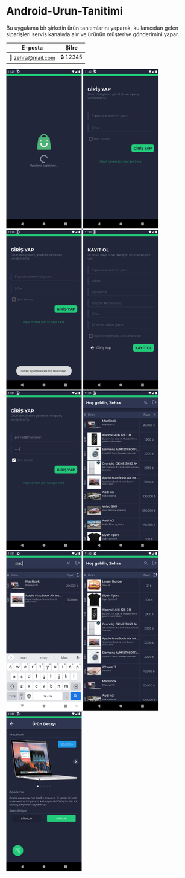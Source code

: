 # Android-Urun-Tanitimi
Bu uygulama bir şirketin ürün tanıtımlarını yaparak, kullanıcıdan gelen siparişleri servis kanalıyla alır ve ürünün müşteriye gönderimini yapar.

| E-posta | Şifre
|------------- | -------------
| 💁 zehra@mail.com  | 🔒 12345

<p>
  <a href ="https://github.com/codehakan/Android-Urun-Tanitimi/blob/main/app_images/1.png" target="_blank">
    <img src ="https://github.com/codehakan/Android-Urun-Tanitimi/blob/main/app_images/1.png" width="200" style="max-width:100%">
  </a>
  
  <a href ="https://github.com/codehakan/Android-Urun-Tanitimi/blob/main/app_images/2.png" target="_blank">
    <img src ="https://github.com/codehakan/Android-Urun-Tanitimi/blob/main/app_images/2.png" width="200" style="max-width:100%">
  </a>
  
  <a href ="https://github.com/codehakan/Android-Urun-Tanitimi/blob/main/app_images/3.png" target="_blank">
    <img src ="https://github.com/codehakan/Android-Urun-Tanitimi/blob/main/app_images/3.png" width="200" style="max-width:100%">
  </a>
  
  <a href ="https://github.com/codehakan/Android-Urun-Tanitimi/blob/main/app_images/4.png" target="_blank">
    <img src ="https://github.com/codehakan/Android-Urun-Tanitimi/blob/main/app_images/4.png" width="200" style="max-width:100%">
  </a>
  
  <a href ="https://github.com/codehakan/Android-Urun-Tanitimi/blob/main/app_images/5.png" target="_blank">
    <img src ="https://github.com/codehakan/Android-Urun-Tanitimi/blob/main/app_images/5.png" width="200" style="max-width:100%">
  </a>
  
  <a href ="https://github.com/codehakan/Android-Urun-Tanitimi/blob/main/app_images/6.png" target="_blank">
    <img src ="https://github.com/codehakan/Android-Urun-Tanitimi/blob/main/app_images/6.png" width="200" style="max-width:100%">
  </a>
  
  <a href ="https://github.com/codehakan/Android-Urun-Tanitimi/blob/main/app_images/7.png" target="_blank">
    <img src ="https://github.com/codehakan/Android-Urun-Tanitimi/blob/main/app_images/7.png" width="200" style="max-width:100%">
  </a>
  
  <a href ="https://github.com/codehakan/Android-Urun-Tanitimi/blob/main/app_images/8.png" target="_blank">
    <img src ="https://github.com/codehakan/Android-Urun-Tanitimi/blob/main/app_images/8.png" width="200" style="max-width:100%">
  </a>
  
  <a href ="https://github.com/codehakan/Android-Urun-Tanitimi/blob/main/app_images/9.png" target="_blank">
    <img src ="https://github.com/codehakan/Android-Urun-Tanitimi/blob/main/app_images/9.png" width="200" style="max-width:100%">
  </a>
</p>
